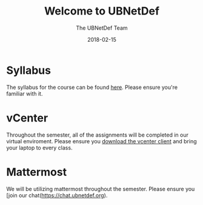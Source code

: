 ﻿---
date: "2018-02-15"
title: "Welcome to UBNetDef"

course: "Systems Security"
semester: "Spring"
year: 2018
author: "The UBNetDef Team"

slug: "welcome_to_ubnetdef"
navbar_active_link: "lectures"

summary: |
  Hello, World. Welcome to UBNetDef 2018.

slides: "/slides/spring2018/welcome.pdf"

has_page: true
---

# Syllabus
The syllabus for the course can be found [here](/courses/syssec/).  Please ensure you're familiar with it.

# vCenter
Throughout the semester, all of the assignments will be completed in our virtual enviroment.  Please ensure you [download the vcenter client](https://ubnetdef.org/vcenter) and bring your laptop to every class.

# Mattermost
We will be utilizing mattermost throughout the semester.  Please ensure you [join our chat(https://chat.ubnetdef.org).

